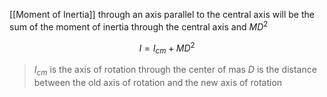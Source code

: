 [[Moment of Inertia]] through an axis parallel to the central axis will be the sum of the moment of inertia through the central axis  and $MD^2$

$$I = I_{cm} + MD^2$$
> $I_{cm}$ is the axis of rotation through the center of mas
> $D$ is the distance between the old axis of rotation and the new axis of rotation






